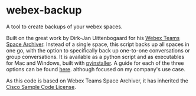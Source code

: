 # webex-backup
A tool to create backups of your webex spaces.

Built on the great work by Dirk-Jan Uittenbogaard for his [Webex Teams Space Archiver](https://github.com/DJF3/Webex-Message-space-archiver).
Instead of a single space, this script backs up all spaces in one go, with the option to specifically back up one-to-one conversations or group conversations.
It is available as a python script and as executables for Mac and Windows, built with [pyinstaller](http://www.pyinstaller.org/).
A guide for each of the three options can be found [here](https://casblaauw.github.io/backup.html). although focused on my company's use case.

As this code is based on Webex Teams Space Archiver, it has inherited the [Cisco Sample Code License](https://developer.cisco.com/docs/licenses).